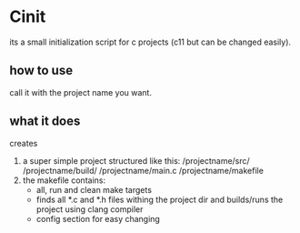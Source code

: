 # Cinit
its a small initialization script for c projects (c11 but can be changed easily).

## how to use
call it with the project name you want.
## what it does
creates
1. a super simple project structured like this:
   /projectname/src/
   /projectname/build/
   /projectname/main.c
   /projectname/makefile
2. the makefile contains:
   * all, run and clean make targets
   * finds all *.c and *.h files withing the project dir and builds/runs the project using clang compiler
   * config section for easy changing

